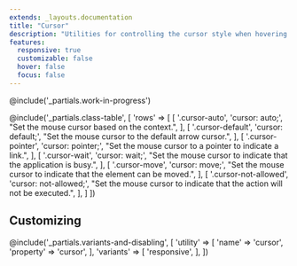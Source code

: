 ```yaml
---
extends: _layouts.documentation
title: "Cursor"
description: "Utilities for controlling the cursor style when hovering over an element."
features:
  responsive: true
  customizable: false
  hover: false
  focus: false
---
```


@include('_partials.work-in-progress')

@include('_partials.class-table', [
  'rows' => [
    [
      '.cursor-auto',
      'cursor: auto;',
      "Set the mouse cursor based on the context.",
    ],
    [
      '.cursor-default',
      'cursor: default;',
      "Set the mouse cursor to the default arrow cursor.",
    ],
    [
      '.cursor-pointer',
      'cursor: pointer;',
      "Set the mouse cursor to a pointer to indicate a link.",
    ],
    [
      '.cursor-wait',
      'cursor: wait;',
      "Set the mouse cursor to indicate that the application is busy.",
    ],
    [
      '.cursor-move',
      'cursor: move;',
      "Set the mouse cursor to indicate that the element can be moved.",
    ],
    [
      '.cursor-not-allowed',
      'cursor: not-allowed;',
      "Set the mouse cursor to indicate that the action will not be executed.",
    ],
  ]
])

## Customizing

@include('_partials.variants-and-disabling', [
    'utility' => [
        'name' => 'cursor',
        'property' => 'cursor',
    ],
    'variants' => [
        'responsive',
    ],
])
